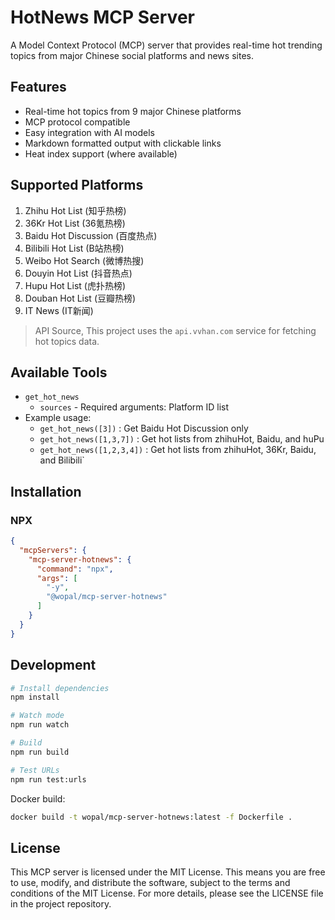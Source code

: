 # HotNews MCP Server

A Model Context Protocol (MCP) server that provides real-time hot trending topics from major Chinese social platforms and news sites.

## Features

- Real-time hot topics from 9 major Chinese platforms
- MCP protocol compatible
- Easy integration with AI models
- Markdown formatted output with clickable links
- Heat index support (where available)

## Supported Platforms

1. Zhihu Hot List (知乎热榜)
2. 36Kr Hot List (36氪热榜)
3. Baidu Hot Discussion (百度热点)
4. Bilibili Hot List (B站热榜)
5. Weibo Hot Search (微博热搜)
6. Douyin Hot List (抖音热点)
7. Hupu Hot List (虎扑热榜)
8. Douban Hot List (豆瓣热榜)
9. IT News (IT新闻)

> API Source, This project uses the `api.vvhan.com` service for fetching hot topics data.

## Available Tools
- `get_hot_news`
  - `sources` - Required arguments: Platform ID list
- Example usage:
  - `get_hot_news([3])` : Get Baidu Hot Discussion only
  - `get_hot_news([1,3,7])` : Get hot lists from zhihuHot, Baidu, and huPu
  - `get_hot_news([1,2,3,4])` : Get hot lists from zhihuHot, 36Kr, Baidu, and Bilibili`

## Installation

### NPX

```json
{
  "mcpServers": {
    "mcp-server-hotnews": {
      "command": "npx",
      "args": [
        "-y",
        "@wopal/mcp-server-hotnews"
      ]
    }
  }
}
```

## Development

```bash
# Install dependencies
npm install

# Watch mode
npm run watch

# Build
npm run build

# Test URLs
npm run test:urls
```

Docker build:

```bash
docker build -t wopal/mcp-server-hotnews:latest -f Dockerfile .
```

## License

This MCP server is licensed under the MIT License. This means you are free to use, modify, and distribute the software, subject to the terms and conditions of the MIT License. For more details, please see the LICENSE file in the project repository.
